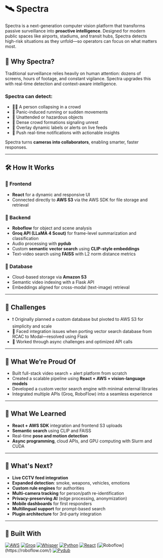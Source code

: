 # 🛰️ Spectra

Spectra is a next-generation computer vision platform that transforms passive surveillance into **proactive intelligence**. Designed for modern public spaces like airports, stadiums, and transit hubs, Spectra detects high-risk situations as they unfold—so operators can focus on what matters most.

## 🚨 Why Spectra?

Traditional surveillance relies heavily on human attention: dozens of screens, hours of footage, and constant vigilance. Spectra upgrades this with real-time detection and context-aware intelligence.

### Spectra can detect:

- 🧍‍♂️ A person collapsing in a crowd  
- 🏃 Panic-induced running or sudden movements  
- 🎒 Unattended or hazardous objects  
- 👥 Dense crowd formations signaling unrest  
- 📝 Overlay dynamic labels or alerts on live feeds  
- 📢 Push real-time notifications with actionable insights  

Spectra turns **cameras into collaborators**, enabling smarter, faster responses.

---

## 🛠️ How It Works

### 🔹 Frontend  
- **React** for a dynamic and responsive UI  
- Connected directly to **AWS S3** via the AWS SDK for file storage and retrieval  

### 🔹 Backend  
- **Roboflow** for object and scene analysis  
- **Groq API (LLaMA 4 Scout)** for frame-level summarization and classification  
- Audio processing with **pydub**  
- Custom **semantic vector search** using **CLIP-style embeddings**  
- Text-video search using **FAISS** with L2 norm distance metrics  

### 🔹 Database  
- Cloud-based storage via **Amazon S3**  
- Semantic video indexing with a Flask API  
- Embeddings aligned for cross-modal (text-image) retrieval  

---

## 🚧 Challenges

- ❗ Originally planned a custom database but pivoted to AWS S3 for simplicity and scale  
- 🔌 Faced integration issues when porting vector search database from RCAC to Modal—resolved using Flask  
- 🔁 Worked through async challenges and optimized API calls  

---

## 🌟 What We’re Proud Of

- Built full-stack video search + alert platform from scratch  
- Created a scalable pipeline using **React + AWS + vision-language models**  
- Developed a custom vector search engine with minimal external libraries  
- Integrated multiple APIs (Groq, RoboFlow) into a seamless experience  

---

## 🧠 What We Learned

- **React + AWS SDK** integration and frontend S3 uploads  
- **Semantic search** using CLIP and FAISS  
- Real-time **pose and motion detection**  
- **Async programming**, cloud APIs, and GPU computing with Slurm and CUDA  

---

## 🚀 What's Next?

- **Live CCTV feed integration**  
- **Expanded detection**: smoke, weapons, vehicles, emotions  
- **Custom rule engines** for authorities  
- **Multi-camera tracking** for person/path re-identification  
- **Privacy-preserving AI** (edge processing, anonymization)  
- **Mobile dashboards** for first responders  
- **Multilingual support** for prompt-based search  
- **Plugin architecture** for 3rd-party integration  

---

## 🔧 Built With

[![AWS](https://img.shields.io/badge/AWS-232F3E?style=for-the-badge&logo=amazon-aws&logoColor=white)](https://aws.amazon.com/)
[![Groq](https://img.shields.io/badge/Groq-FF6F00?style=for-the-badge&logo=groq&logoColor=white)](https://groq.com/)
[![Whisper](https://img.shields.io/badge/Whisper-0041C2?style=for-the-badge&logo=openai&logoColor=white)](https://openai.com/research/whisper)
[![Python](https://img.shields.io/badge/Python-3776AB?style=for-the-badge&logo=python&logoColor=white)](https://www.python.org/)
[![React](https://img.shields.io/badge/React-20232A?style=for-the-badge&logo=react&logoColor=61DAFB)](https://reactjs.org/)
[![Roboflow](https://img.shields.io/badge/Roboflow-101010?style=for-the-badge&logo=data:image/svg+xml;base64,PHN2ZyB...)](https://roboflow.com/)
[![Pydub](https://img.shields.io/badge/Pydub-FFDD57?style=for-the-badge&logo=python&logoColor=black)](https://github.com/jiaaro/pydub)

